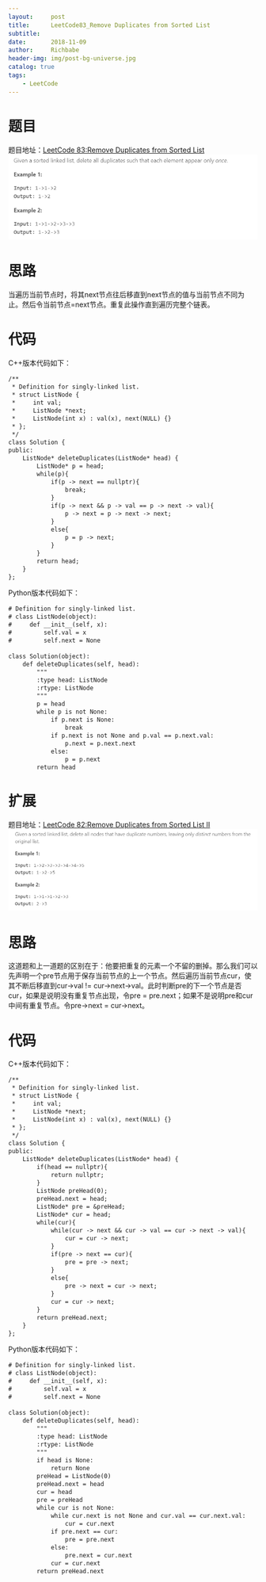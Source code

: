 ```yaml
---
layout:     post
title:      LeetCode83_Remove Duplicates from Sorted List
subtitle:   
date:       2018-11-09
author:     Richbabe
header-img: img/post-bg-universe.jpg
catalog: true
tags:
    - LeetCode
---
```

# 题目
题目地址：[LeetCode 83:Remove Duplicates from Sorted List](https://leetcode.com/problems/remove-duplicates-from-sorted-list/)
![image](https://github.com/Richbabe/Richbabe.github.io/blob/master/img/LeetCode/LeetCode83.png?raw=true)

# 思路
当遍历当前节点时，将其next节点往后移直到next节点的值与当前节点不同为止。然后令当前节点=next节点。重复此操作直到遍历完整个链表。

# 代码
C++版本代码如下：

```
/**
 * Definition for singly-linked list.
 * struct ListNode {
 *     int val;
 *     ListNode *next;
 *     ListNode(int x) : val(x), next(NULL) {}
 * };
 */
class Solution {
public:
    ListNode* deleteDuplicates(ListNode* head) {
        ListNode* p = head;
        while(p){
            if(p -> next == nullptr){
                break;
            }
            if(p -> next && p -> val == p -> next -> val){
                p -> next = p -> next -> next;
            }
            else{
                p = p -> next;
            }
        }
        return head;
    }
};
```

Python版本代码如下：

```
# Definition for singly-linked list.
# class ListNode(object):
#     def __init__(self, x):
#         self.val = x
#         self.next = None

class Solution(object):
    def deleteDuplicates(self, head):
        """
        :type head: ListNode
        :rtype: ListNode
        """
        p = head
        while p is not None:
            if p.next is None:
                break
            if p.next is not None and p.val == p.next.val:
                p.next = p.next.next
            else:
                p = p.next
        return head
```

# 扩展
题目地址：[LeetCode 82:Remove Duplicates from Sorted List II](https://leetcode.com/problems/remove-duplicates-from-sorted-list-ii/)
![image](https://github.com/Richbabe/Richbabe.github.io/blob/master/img/LeetCode/LeetCode82.png?raw=true)

# 思路
这道题和上一道题的区别在于：他要把重复的元素一个不留的删掉。那么我们可以先声明一个pre节点用于保存当前节点的上一个节点。然后遍历当前节点cur，使其不断后移直到cur->val != cur->next->val。此时判断pre的下一个节点是否cur，如果是说明没有重复节点出现，令pre = pre.next；如果不是说明pre和cur中间有重复节点。令pre->next = cur->next。

# 代码
C++版本代码如下：

```
/**
 * Definition for singly-linked list.
 * struct ListNode {
 *     int val;
 *     ListNode *next;
 *     ListNode(int x) : val(x), next(NULL) {}
 * };
 */
class Solution {
public:
    ListNode* deleteDuplicates(ListNode* head) {
        if(head == nullptr){
            return nullptr;
        }
        ListNode preHead(0);
        preHead.next = head;
        ListNode* pre = &preHead;
        ListNode* cur = head;
        while(cur){
            while(cur -> next && cur -> val == cur -> next -> val){
                cur = cur -> next;
            }
            if(pre -> next == cur){
                pre = pre -> next;
            }
            else{
                pre -> next = cur -> next;
            }
            cur = cur -> next;
        }
        return preHead.next;
    }
};
```

Python版本代码如下：

```
# Definition for singly-linked list.
# class ListNode(object):
#     def __init__(self, x):
#         self.val = x
#         self.next = None

class Solution(object):
    def deleteDuplicates(self, head):
        """
        :type head: ListNode
        :rtype: ListNode
        """
        if head is None:
            return None
        preHead = ListNode(0)
        preHead.next = head
        cur = head
        pre = preHead
        while cur is not None:
            while cur.next is not None and cur.val == cur.next.val:
                cur = cur.next
            if pre.next == cur:
                pre = pre.next
            else:
                pre.next = cur.next
            cur = cur.next
        return preHead.next
        
```
